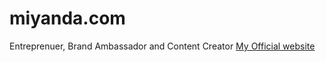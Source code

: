 # miyanda.com
Entreprenuer, Brand Ambassador and Content Creator
<a href="home2.html">My Official website</a>
